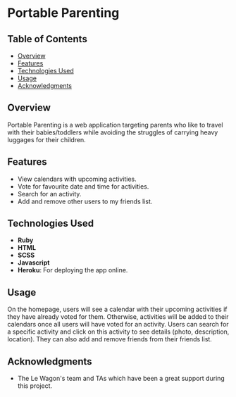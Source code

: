 # Portable Parenting

## Table of Contents
- [Overview](#overview)
- [Features](#features)
- [Technologies Used](#technologies-used)
- [Usage](#usage)
- [Acknowledgments](#acknowledgments)
  
## Overview 
Portable Parenting is a web application targeting parents who like to travel with their babies/toddlers while avoiding the struggles of carrying heavy luggages for their children. 

## Features
- View calendars with upcoming activities.
- Vote for favourite date and time for activities.
- Search for an activity.
- Add and remove other users to my friends list.

## Technologies Used
- **Ruby**
- **HTML**
- **SCSS**
- **Javascript**
- **Heroku**: For deploying the app online. 

## Usage
On the homepage, users will see a calendar with their upcoming activities if they have already voted for them. Otherwise, activities will be added to their calendars once all users will have voted for an activity. Users can search for a specific activity and click on this activity to see details (photo, description, location). They can also add and remove friends from their friends list. 

## Acknowledgments
- The Le Wagon's team and TAs which have been a great support during this project.
